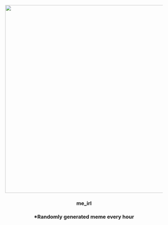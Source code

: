 <p align="center">
        <img src="https://i.redd.it/nd14zhpfu6u81.jpg" width="600" height="600">
        </p>
        <h3 align="center">me_irl</h3>
        <h3 align="center">*Randomly generated meme every hour</h3>
    